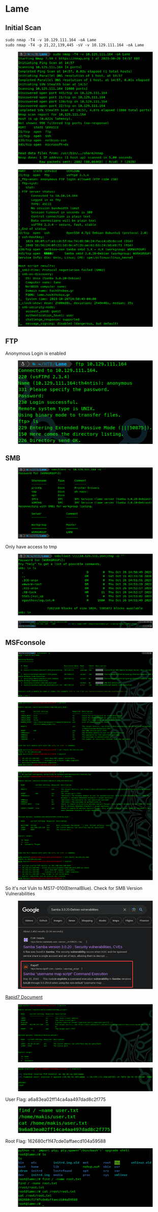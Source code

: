 # Lame

## Initial Scan

```nmap
sudo nmap -T4 -v 10.129.111.164 -oA Lame
sudo nmap -T4 -p 21,22,139,445 -sV -v 10.129.111.164 -oA Lame
```

<figure><img src="../../.gitbook/assets/image (37).png" alt=""><figcaption></figcaption></figure>

<figure><img src="../../.gitbook/assets/image (38).png" alt=""><figcaption></figcaption></figure>

## FTP

Anonymous Login is enabled

<figure><img src="../../.gitbook/assets/image (39).png" alt=""><figcaption></figcaption></figure>

## SMB

<figure><img src="../../.gitbook/assets/image (40).png" alt=""><figcaption></figcaption></figure>

&#x20;Only have access to tmp

&#x20;&#x20;

<figure><img src="../../.gitbook/assets/image (41).png" alt=""><figcaption></figcaption></figure>

<figure><img src="../../.gitbook/assets/image (42).png" alt=""><figcaption></figcaption></figure>

## MSFconsole

<figure><img src="../../.gitbook/assets/image (43).png" alt=""><figcaption></figcaption></figure>

<figure><img src="../../.gitbook/assets/image (44).png" alt=""><figcaption></figcaption></figure>

<figure><img src="../../.gitbook/assets/image (45).png" alt=""><figcaption></figcaption></figure>

So it's not Vuln to MS17-010(EternalBlue). Check for SMB Version Vulnerabilities

<figure><img src="../../.gitbook/assets/image (46).png" alt=""><figcaption></figcaption></figure>

[Rapid7 Document](https://www.rapid7.com/db/modules/exploit/multi/samba/usermap\_script/)

<figure><img src="../../.gitbook/assets/image (47).png" alt=""><figcaption></figcaption></figure>

<figure><img src="../../.gitbook/assets/image (949).png" alt=""><figcaption></figcaption></figure>

User Flag: a6a83ea02ff14ca4aa497dad8c2f775

<figure><img src="../../.gitbook/assets/image (950).png" alt=""><figcaption></figcaption></figure>

Root Flag: 162680cf1f47cde0affaecd104a59588

&#x20;

<figure><img src="../../.gitbook/assets/image (951).png" alt=""><figcaption></figcaption></figure>
